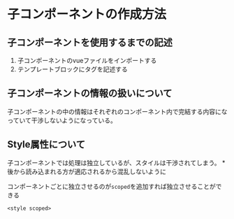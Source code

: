 # 子コンポーネントの作成方法

## 子コンポーネントを使用するまでの記述
1. 子コンポーネントのvueファイルをインポートする
2. テンプレートブロックにタグを記述する

## 子コンポーネントの情報の扱いについて
子コンポーネントの中の情報はそれぞれのコンポーネント内で完結する内容になっていて干渉しないようになっている。

## Style属性について
子コンポーネントでは処理は独立しているが、スタイルは干渉されてしまう。
*後から読み込まれる方が適応されるから混乱しないように

コンポーネントごとに独立させるのが`scoped`を追加すれば独立させることができる
```
<style scoped>
```